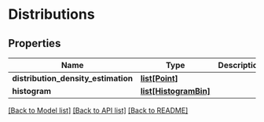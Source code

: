 # Distributions

## Properties
Name | Type | Description | Notes
------------ | ------------- | ------------- | -------------
**distribution_density_estimation** | [**list[Point]**](Point.md) |  | [optional] 
**histogram** | [**list[HistogramBin]**](HistogramBin.md) |  | [optional] 

[[Back to Model list]](../README.md#documentation-for-models) [[Back to API list]](../README.md#documentation-for-api-endpoints) [[Back to README]](../README.md)

